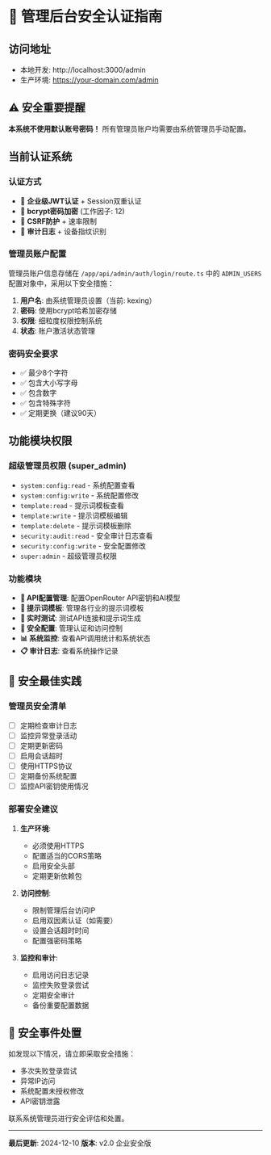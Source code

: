 # 🔐 管理后台安全认证指南

## 访问地址
- 本地开发: http://localhost:3000/admin
- 生产环境: https://your-domain.com/admin

## ⚠️ 安全重要提醒

**本系统不使用默认账号密码！** 所有管理员账户均需要由系统管理员手动配置。

## 当前认证系统

### 认证方式
- 🔐 **企业级JWT认证** + Session双重认证
- 🔐 **bcrypt密码加密** (工作因子: 12)
- 🔐 **CSRF防护** + 速率限制
- 🔐 **审计日志** + 设备指纹识别

### 管理员账户配置

管理员账户信息存储在 `/app/api/admin/auth/login/route.ts` 中的 `ADMIN_USERS` 配置对象中，采用以下安全措施：

1. **用户名**: 由系统管理员设置（当前: kexing）
2. **密码**: 使用bcrypt哈希加密存储
3. **权限**: 细粒度权限控制系统
4. **状态**: 账户激活状态管理

### 密码安全要求

- ✅ 最少8个字符
- ✅ 包含大小写字母
- ✅ 包含数字
- ✅ 包含特殊字符
- ✅ 定期更换（建议90天）

## 功能模块权限

### 超级管理员权限 (super_admin)
- `system:config:read` - 系统配置查看
- `system:config:write` - 系统配置修改
- `template:read` - 提示词模板查看
- `template:write` - 提示词模板编辑
- `template:delete` - 提示词模板删除
- `security:audit:read` - 安全审计日志查看
- `security:config:write` - 安全配置修改
- `super:admin` - 超级管理员权限

### 功能模块
- **🔧 API配置管理**: 配置OpenRouter API密钥和AI模型
- **📝 提示词模板**: 管理各行业的提示词模板
- **🧪 实时测试**: 测试API连接和提示词生成
- **🔐 安全配置**: 管理认证和访问控制
- **📊 系统监控**: 查看API调用统计和系统状态
- **📋 审计日志**: 查看系统操作记录

## 🔐 安全最佳实践

### 管理员安全清单
- [ ] 定期检查审计日志
- [ ] 监控异常登录活动
- [ ] 定期更新密码
- [ ] 启用会话超时
- [ ] 使用HTTPS协议
- [ ] 定期备份系统配置
- [ ] 监控API密钥使用情况

### 部署安全建议
1. **生产环境**:
   - 必须使用HTTPS
   - 配置适当的CORS策略
   - 启用安全头部
   - 定期更新依赖包

2. **访问控制**:
   - 限制管理后台访问IP
   - 启用双因素认证（如需要）
   - 设置会话超时时间
   - 配置强密码策略

3. **监控和审计**:
   - 启用访问日志记录
   - 监控失败登录尝试
   - 定期安全审计
   - 备份重要配置数据

## 🚨 安全事件处置

如发现以下情况，请立即采取安全措施：
- 多次失败登录尝试
- 异常IP访问
- 系统配置未授权修改
- API密钥泄露

联系系统管理员进行安全评估和处置。

---
**最后更新**: 2024-12-10
**版本**: v2.0 企业安全版